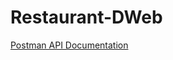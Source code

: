 # Restaurant-DWeb
[Postman API Documentation](https://documenter.getpostman.com/view/18853116/UVkjvxrK)
